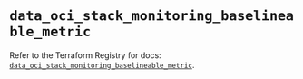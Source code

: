 # `data_oci_stack_monitoring_baselineable_metric`

Refer to the Terraform Registry for docs: [`data_oci_stack_monitoring_baselineable_metric`](https://registry.terraform.io/providers/oracle/oci/7.19.0/docs/data-sources/stack_monitoring_baselineable_metric).
